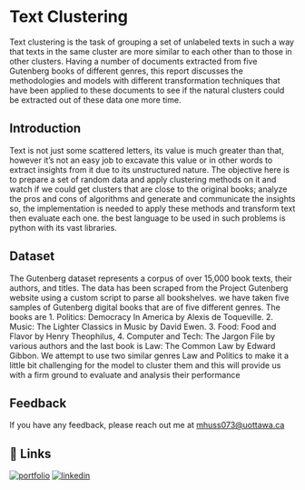 
# Text Clustering
Text clustering is the task of grouping a set of unlabeled texts in such a way that texts in the same cluster are more similar to each other than to those in other clusters. Having a number of documents extracted from five Gutenberg books of different genres, this report discusses the methodologies and models with different transformation techniques that have been applied to these documents to see if the natural clusters could be extracted out of these data one more time.


## Introduction
Text is not just some scattered letters, its value is much greater than that, however it’s not an easy job to excavate this value or in other words to extract insights from it due to its unstructured nature. The objective here is to prepare a set of random data and apply clustering methods on it and watch if we could get clusters that are close to the original books; analyze the pros and cons of algorithms and generate and communicate the insights so, the implementation is needed to apply these methods and transform text then evaluate each one. the best language to be used in such problems is python with its vast libraries.

## Dataset
The Gutenberg dataset represents a corpus of over 15,000 book texts, their authors, and titles. The data has been scraped from the Project Gutenberg website using a custom script to parse all bookshelves. we have taken five samples of Gutenberg digital books that are of five different genres. The books are 1. Politics: Democracy In America by Alexis de Toqueville. 2. Music: The Lighter Classics in Music by David Ewen. 3. Food: Food and Flavor by Henry Theophilus, 4. Computer and Tech: The Jargon File by various authors and the last book is Law: The Common Law by Edward Gibbon.
We attempt to use two similar genres Law and Politics to make it a little bit challenging for the model to cluster them and this will provide us with a firm ground to evaluate and analysis their performance

## Feedback

If you have any feedback, please reach out me at mhuss073@uottawa.ca

## 🔗 Links
[![portfolio](https://img.shields.io/badge/my_portfolio-000?style=for-the-badge&logo=ko-fi&logoColor=white)](https://www.credential.net/profile/mohamedaboalarbe/wallet)
[![linkedin](https://img.shields.io/badge/linkedin-0A66C2?style=for-the-badge&logo=linkedin&logoColor=white)](https://www.linkedin.com/in/mohammed-elaraby/)

